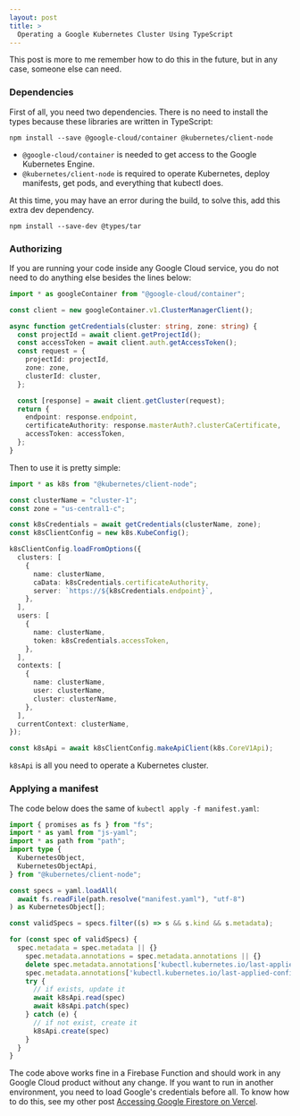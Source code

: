 ```yaml
---
layout: post
title: >
  Operating a Google Kubernetes Cluster Using TypeScript
---
```


This post is more to me remember how to do this in the future, but in any case, someone else can need.

### Dependencies

First of all, you need two dependencies. There is no need to install the types because these libraries are written in TypeScript:

```shell
npm install --save @google-cloud/container @kubernetes/client-node
```

- `@google-cloud/container` is needed to get access to the Google Kubernetes Engine.
- `@kubernetes/client-node` is required to operate Kubernetes, deploy manifests, get pods, and everything that kubectl does.

At this time, you may have an error during the build, to solve this, add this extra dev dependency.

```shell
npm install --save-dev @types/tar
```

### Authorizing

If you are running your code inside any Google Cloud service, you do not need to do anything else besides the lines below:

```typescript
import * as googleContainer from "@google-cloud/container";

const client = new googleContainer.v1.ClusterManagerClient();

async function getCredentials(cluster: string, zone: string) {
  const projectId = await client.getProjectId();
  const accessToken = await client.auth.getAccessToken();
  const request = {
    projectId: projectId,
    zone: zone,
    clusterId: cluster,
  };

  const [response] = await client.getCluster(request);
  return {
    endpoint: response.endpoint,
    certificateAuthority: response.masterAuth?.clusterCaCertificate,
    accessToken: accessToken,
  };
}
```

Then to use it is pretty simple:

```typescript
import * as k8s from "@kubernetes/client-node";

const clusterName = "cluster-1";
const zone = "us-central1-c";

const k8sCredentials = await getCredentials(clusterName, zone);
const k8sClientConfig = new k8s.KubeConfig();

k8sClientConfig.loadFromOptions({
  clusters: [
    {
      name: clusterName,
      caData: k8sCredentials.certificateAuthority,
      server: `https://${k8sCredentials.endpoint}`,
    },
  ],
  users: [
    {
      name: clusterName,
      token: k8sCredentials.accessToken,
    },
  ],
  contexts: [
    {
      name: clusterName,
      user: clusterName,
      cluster: clusterName,
    },
  ],
  currentContext: clusterName,
});

const k8sApi = await k8sClientConfig.makeApiClient(k8s.CoreV1Api);
```

`k8sApi` is all you need to operate a Kubernetes cluster.

### Applying a manifest

The code below does the same of `kubectl apply -f manifest.yaml`:

```typescript
import { promises as fs } from "fs";
import * as yaml from "js-yaml";
import * as path from "path";
import type {
  KubernetesObject,
  KubernetesObjectApi,
} from "@kubernetes/client-node";

const specs = yaml.loadAll(
  await fs.readFile(path.resolve("manifest.yaml"), "utf-8")
) as KubernetesObject[];

const validSpecs = specs.filter((s) => s && s.kind && s.metadata);

for (const spec of validSpecs) {
  spec.metadata = spec.metadata || {}
    spec.metadata.annotations = spec.metadata.annotations || {}
    delete spec.metadata.annotations['kubectl.kubernetes.io/last-applied-configuration']
    spec.metadata.annotations['kubectl.kubernetes.io/last-applied-configuration'] = JSON.stringify(spec)
    try {
      // if exists, update it
      await k8sApi.read(spec)
      await k8sApi.patch(spec)
    } catch (e) {
      // if not exist, create it
      k8sApi.create(spec)
    }
  }
}
```

The code above works fine in a Firebase Function and should work in any Google Cloud product without any change. If you want to run in another environment, you need to load Google's credentials before all. To know how to do this, see my other post [Accessing Google Firestore on Vercel](https://nullonerror.org/2021/06/14/accessing-google-firestore-on-vercel/).
